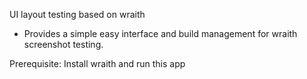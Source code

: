 UI layout testing based on wraith
- Provides a simple easy interface and build management for wraith screenshot testing.

Prerequisite:
Install wraith
and run this app
